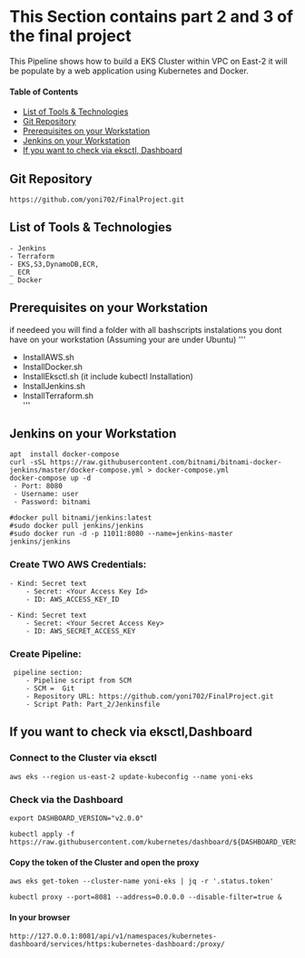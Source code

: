 # This Section contains part 2 and 3 of the final project
This Pipeline shows how to build a EKS Cluster within VPC on East-2 
it will be populate by a web application using Kubernetes and Docker. 

#### Table of Contents
 * [List of Tools & Technologies](#Technologies)
 * [Git Repository](#Git)
 * [Prerequisites on your Workstation](#Prerequisites)
 * [Jenkins on your Workstation](#Jenkins)
 * [If you want to check via eksctl, Dashboard](#check)

 ## Git Repository <a id="Git"></a>
    https://github.com/yoni702/FinalProject.git


 ## List of Tools & Technologies <a id="Technologies"></a>
    - Jenkins
    - Terraform
    - EKS,S3,DynamoDB,ECR,
    _ ECR
    _ Docker
    


 ## Prerequisites on your Workstation <a id="Prerequisites"></a> 
 if needeed you  will find a folder with all bashscripts instalations you dont have on your workstation (Assuming your are under Ubuntu) 
'''
- InstallAWS.sh
- InstallDocker.sh
- InstallEksctl.sh (it include  kubectl Installation)
- InstallJenkins.sh
- InstallTerraform.sh  
'''

## Jenkins on your Workstation <a id="Jenkins"></a>
    apt  install docker-compose
    curl -sSL https://raw.githubusercontent.com/bitnami/bitnami-docker-jenkins/master/docker-compose.yml > docker-compose.yml
    docker-compose up -d
     - Port: 8080
     - Username: user
     - Password: bitnami
    
    #docker pull bitnami/jenkins:latest
    #sudo docker pull jenkins/jenkins
    #sudo docker run -d -p 11011:8080 --name=jenkins-master jenkins/jenkins


### Create TWO AWS Credentials:

    - Kind: Secret text
        - Secret: <Your Access Key Id>
        - ID: AWS_ACCESS_KEY_ID
    
    - Kind: Secret text
        - Secret: <Your Secret Access Key>
        - ID: AWS_SECRET_ACCESS_KEY
    
   

### Create Pipeline:
```
 pipeline section:
    - Pipeline script from SCM
    - SCM =  Git
    - Repository URL: https://github.com/yoni702/FinalProject.git
    - Script Path: Part_2/Jenkinsfile
```

## If you want to check via eksctl,Dashboard<a id="check"></a>

### Connect to the Cluster via eksctl

```
aws eks --region us-east-2 update-kubeconfig --name yoni-eks
```

### Check via the Dashboard
```
export DASHBOARD_VERSION="v2.0.0"

kubectl apply -f https://raw.githubusercontent.com/kubernetes/dashboard/${DASHBOARD_VERSION}/aio/deploy/recommended.yaml
```

#### Copy the token of the Cluster and open the proxy

```
aws eks get-token --cluster-name yoni-eks | jq -r '.status.token'
```

```
kubectl proxy --port=8081 --address=0.0.0.0 --disable-filter=true &

```
#### In your browser

```
http://127.0.0.1:8081/api/v1/namespaces/kubernetes-dashboard/services/https:kubernetes-dashboard:/proxy/
```
